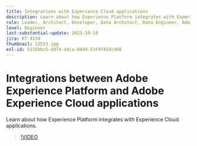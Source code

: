 ```yaml
---
title: Integrations with Experience Cloud applications
description: Learn about how Experience Platform integrates with Experience Cloud applications.
role: Leader, Architect, Developer, Data Architect, Data Engineer, Admin, User
level: Beginner
last-substantial-update: 2023-10-19
jira: KT-4334
thumbnail: 32553.jpg
exl-id: 5135bbc5-dd74-4dca-8449-53f4f424c468
---
```

# Integrations between Adobe Experience Platform and Adobe Experience Cloud applications

Learn about how Experience Platform integrates with Experience Cloud applications.

>[!VIDEO](https://video.tv.adobe.com/v/32553?learn=on)


